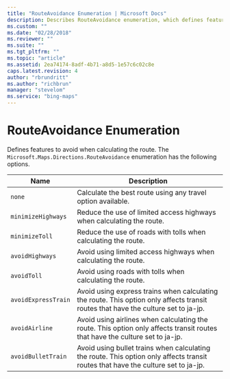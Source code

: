 ```yaml
---
title: "RouteAvoidance Enumeration | Microsoft Docs"
description: Describes RouteAvoidance enumeration, which defines features to avoid in route calculation, and provides a list of related properties.
ms.custom: ""
ms.date: "02/28/2018"
ms.reviewer: ""
ms.suite: ""
ms.tgt_pltfrm: ""
ms.topic: "article"
ms.assetid: 2ea74174-8adf-4b71-a8d5-1e57c6c02c8e
caps.latest.revision: 4
author: "rbrundritt"
ms.author: "richbrun"
manager: "stevelom"
ms.service: "bing-maps"
---
```


# RouteAvoidance Enumeration

Defines features to avoid when calculating the route. The `Microsoft.Maps.Directions.RouteAvoidance` enumeration has the following options.

| Name               | Description                                                           |
|--------------------|-----------------------------------------------------------------------|
| `none`             | Calculate the best route using any travel option available.           |
| `minimizeHighways` | Reduce the use of limited access highways when calculating the route. |
| `minimizeToll`     | Reduce the use of roads with tolls when calculating the route.        |
| `avoidHighways`    | Avoid using limited access highways when calculating the route.       |
| `avoidToll`        | Avoid using roads with tolls when calculating the route.              |
| `avoidExpressTrain` | Avoid using express trains when calculating the route. This option only affects transit routes that have the culture set to ja-jp. |
| `avoidAirline` | Avoid using airlines when calculating the route. This option only affects transit routes that have the culture set to ja-jp. |
| `avoidBulletTrain` | Avoid using bullet trains when calculating the route. This option only affects transit routes that have the culture set to ja-jp. |
